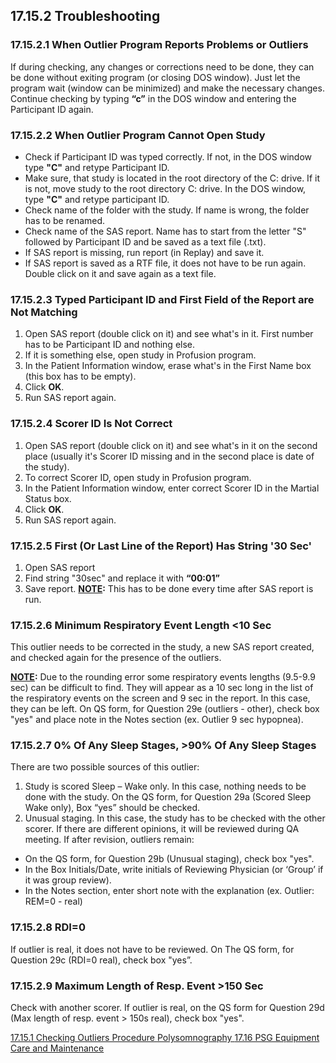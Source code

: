 ## 17.15.2 Troubleshooting

### 17.15.2.1 When Outlier Program Reports Problems or Outliers

If during checking, any changes or corrections need to be done, they can be done without exiting program (or closing DOS window).  Just let the program wait (window can be minimized) and make the necessary changes. Continue checking by typing **“c”** in the DOS window and entering the Participant ID again.

### 17.15.2.2 When Outlier Program Cannot Open Study

* Check if Participant ID was typed correctly.  If not, in the DOS window type **"C"** and retype Participant ID.
* Make sure, that study is located in the root directory of the C: drive.  If it is not, move study to the root directory C: drive. In the DOS window, type **"C"** and retype participant ID.
* Check name of the folder with the study.  If name is wrong, the folder has to be renamed.
* Check name of the SAS report.  Name has to start from the letter "S" followed by Participant ID and be saved as a text file (.txt).
* If SAS report is missing, run report (in Replay) and save it.
* If SAS report is saved as a RTF file, it does not have to be run again.  Double click on it and save again as a text file.

### 17.15.2.3 Typed Participant ID and First Field of the Report are Not Matching

1. Open SAS report (double click on it) and see what's in it.  First number has to be Participant ID and nothing else.
2. If it is something else, open study in Profusion program.
3. In the Patient Information window, erase what's in the First Name box (this box has to be empty).
4. Click **OK**.
5. Run SAS report again.

### 17.15.2.4 Scorer ID Is Not Correct

1. Open SAS report (double click on it) and see what's in it on the second place (usually it's Scorer ID missing and in the second place is date of the study).
2. To correct Scorer ID, open study in Profusion program.
3. In the Patient Information window, enter correct Scorer ID in the Martial Status box.
4. Click **OK**.
5. Run SAS report again.

### 17.15.2.5 First (Or Last Line of the Report) Has String '30 Sec'

1. Open SAS report
2. Find string "30sec" and replace it with **“00:01”**
3. Save report.  **<u>NOTE</u>:** This has to be done every time after SAS report is run.

### 17.15.2.6 Minimum Respiratory Event Length <10 Sec

This outlier needs to be corrected in the study, a new SAS report created, and checked again for the presence of the outliers.

**<u>NOTE</u>:** Due to the rounding error some respiratory events lengths (9.5-9.9 sec) can be difficult to find.  They will appear as a 10 sec long in the list of the respiratory events on the screen and 9 sec in the report.  In this case, they can be left.  On QS form, for Question 29e (outliers - other), check box "yes" and place note in the Notes section (ex. Outlier 9 sec hypopnea).

### 17.15.2.7 0% Of Any Sleep Stages, >90% Of Any Sleep Stages

There are two possible sources of this outlier:

1. Study is scored Sleep – Wake only.  In this case, nothing needs to be done with the study. On the QS form, for Question 29a (Scored Sleep Wake only), Box “yes” should be checked.
2. Unusual staging.  In this case, the study has to be checked with the other scorer. If there are different opinions, it will be reviewed during QA meeting.  If after revision, outliers remain:

* On the QS form, for Question 29b (Unusual staging), check box "yes".
* In the Box Initials/Date, write initials of Reviewing Physician (or ‘Group’ if it was group review).
* In the Notes section, enter short note with the explanation (ex. Outlier: REM=0 - real)

### 17.15.2.8 RDI=0

If outlier is real, it does not have to be reviewed.  On The QS form, for Question 29c (RDI=0 real), check box "yes”.

### 17.15.2.9 Maximum Length of Resp. Event >150 Sec

Check with another scorer.  If outlier is real, on the QS form for Question 29d (Max length of resp. event > 150s real), check box "yes".


<div class="center">
<div class="btn-group">
  <a href=":pages_path:/manuals/polysomnography/17-15-01-checking-outliers-procedure.md" class="btn btn-default">
    <span class="glyphicon glyphicon-chevron-left"></span>
    17.15.1 Checking Outliers Procedure
  </a>

  <a href=":pages_path:/manuals/polysomnography" class="btn btn-default">
    <span class="glyphicon glyphicon-chevron-up"></span>
    Polysomnography
  </a>

  <a href=":pages_path:/manuals/polysomnography/17-16-01-electrode-overview.md" class="btn btn-success">
    17.16 PSG Equipment Care and Maintenance
    <span class="glyphicon glyphicon-chevron-right"></span>
  </a>
</div>
</div>
